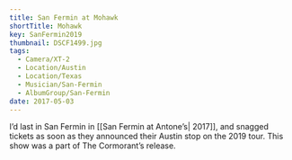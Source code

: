 ```yaml
---
title: San Fermin at Mohawk
shortTitle: Mohawk
key: SanFermin2019
thumbnail: DSCF1499.jpg
tags:
  - Camera/XT-2
  - Location/Austin
  - Location/Texas
  - Musician/San-Fermin
  - AlbumGroup/San-Fermin
date: 2017-05-03
---
```

I’d last in San Fermin in [[San Fermin at Antone’s| 2017]], and snagged tickets as soon as they announced their Austin stop on the 2019 tour. This show was a part of The Cormorant’s release.
